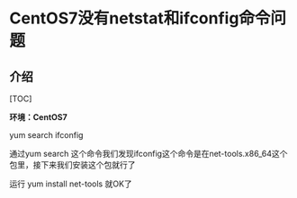 # CentOS7没有netstat和ifconfig命令问题

## 介绍

[TOC]

**环境：CentOS7**

yum search ifconfig

通过yum search 这个命令我们发现ifconfig这个命令是在net-tools.x86_64这个包里，接下来我们安装这个包就行了

运行 yum install net-tools 就OK了